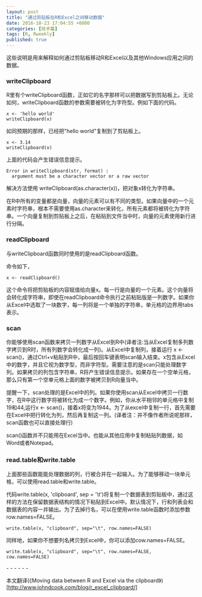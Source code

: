 ```yaml
---
layout: post
title: "通过剪贴板在R和Excel之间移动数据"
date: 2016-10-23 17:04:55 +0800
categories: [技术篇]
tags: [R, Rweekly]
published: true
---
```


这些说明是用来解释如何通过剪贴板移动R和Excel以及其他Windows应用之间的数据。

### writeClipboard

R里有个writeClipboard函数，正如它的名字那样可以把数据写到剪贴板上。无论如何，writeClipboard函数的参数需要被转化为字符型。例如下面的代码。

```
x <- 'hello world'
writeClipboard(x)
```
如同预期的那样，已经把"hello world"复制到了剪贴板上。

```
x <- 3.14
writeClipboard(x)
```
上面的代码会产生错误信息提示。

```
Error in writeClipboard(str, format) : 
  argument must be a character vector or a raw vector
```

解决方法使用 writeClipboard(as.character(x))，把对象x转化为字符串。

在R中所有的变量都是向量，向量的元素可以有不同的类型。如果向量中的一个元素时字符串，根本不需要使用as.character来转化，所有元素都将被转化为字符串。一个向量复制到剪贴板上之后，在粘贴到文件当中时，向量的元素使用新行进行分隔。

### readClipboard

与writeClipboard函数同时使用的是readClipboard函数。

命令如下，

```
x <- readClipboard()
```
这个命令将把剪贴板的内容赋值给向量x。每一行是向量的一个元素。这个向量将会转化成字符串，即使在readClipboard命令执行之前粘贴版是一列数字。如果你从Excel中选取了一块数字，每一列将是一个单独的字符串，单元格的边界用tabs表示。

### scan
你能够使用scan函数来拷贝一列数字从Excel到R中(译者注:当从Excel复制多列数字拷贝到R时，所有列数字会转化成一列)。从Excel中复制列，接着运行 x <- scan()，通过Ctrl+v粘贴到R中，最后按回车键表明scan输入结束。x包含从Excel中的数字，并且它视为数字型，而非字符型。需要注意的是scan只能处理数字列。如果拷贝的列包含字符串，R将产生错误信息提示。如果存在一个空单元格，那么只有第一个空单元格上面的数字被拷贝到R向量当中。

提醒一下，scan处理的是Excel中的列。如果你使用scan从Excel中拷贝一行数字，在R中这行数字将被转化为成一个数字。例如，你从水平相邻的单元格中复制19和44,运行x <- scan()，接着x将变为1944。为了从excel中复制一行，首先需要在Excel中把行转化为列，然后再复制这一列。(译者注：并不像作者所说呢那样，scan函数也可以直接处理行)

scan()函数并不只能用在Excel当中。也能从其他应用中复制粘贴列数据，如Word或者Notepad。

### read.table和write.table

上面那些函数能能处理数据的列，行被合并在一起输入。为了能够移动一块单元格，可以使用read.table和write.table。

代码write.table(x, 'clipboard', sep = '\t')将复制一个数据表到剪贴板中，通过这样的方法在保留数据表结构的情况下粘贴到Excel中。默认情况下，行和列表会和数据表的内容一并输出。为了去掉行名，可以在使用write.table函数时添加参数row.names=FALSE。

```
write.table(x, "clipboard", sep="\t", row.names=FALSE)
```
同样地，如果你不想要列名拷贝到Excel中，你可以添加cow.names=FALSE。

```
write.table(x, "clipboard", sep="\t", row.names=FALSE, cow.names=FALSE)
```

\- - - - - -

本文翻译(《Moving data between R and Excel via the clipboard》)[http://www.johndcook.com/blog/r_excel_clipboard/]
